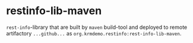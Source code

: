# restinfo-lib-maven
`rest-info`-library that are built by `maven` build-tool
and deployed to remote artifactory `...github...` as `org.krmdemo.restinfo:rest-info-lib-maven`. 
